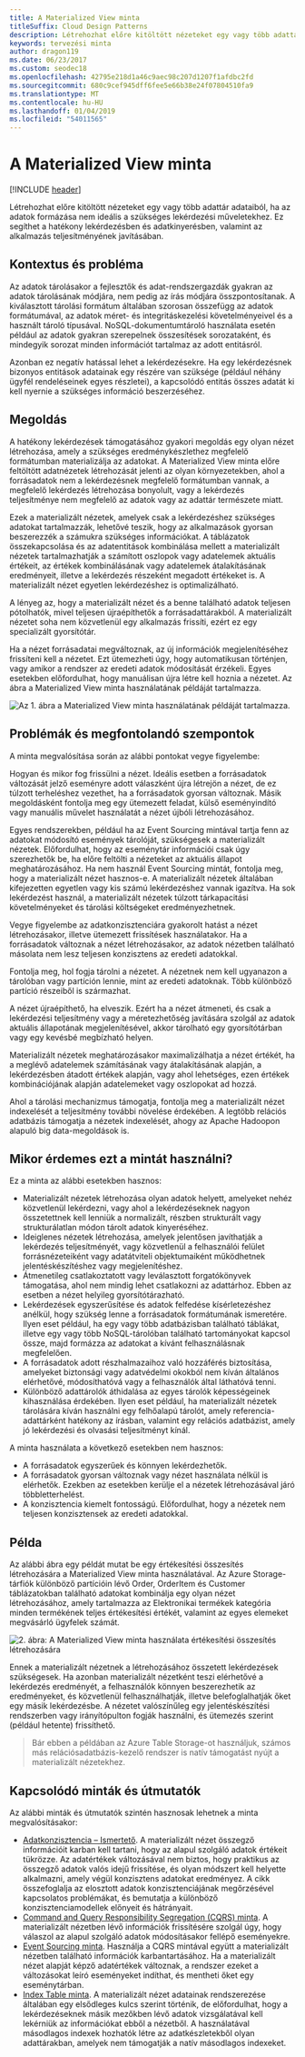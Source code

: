 ```yaml
---
title: A Materialized View minta
titleSuffix: Cloud Design Patterns
description: Létrehozhat előre kitöltött nézeteket egy vagy több adattár adataiból, ha az adatok formázása nem ideális a szükséges lekérdezési műveletekhez.
keywords: tervezési minta
author: dragon119
ms.date: 06/23/2017
ms.custom: seodec18
ms.openlocfilehash: 42795e218d1a46c9aec98c207d1207f1afdbc2fd
ms.sourcegitcommit: 680c9cef945dff6fee5e66b38e24f07804510fa9
ms.translationtype: MT
ms.contentlocale: hu-HU
ms.lasthandoff: 01/04/2019
ms.locfileid: "54011565"
---
```

# <a name="materialized-view-pattern"></a>A Materialized View minta

[!INCLUDE [header](../_includes/header.md)]

Létrehozhat előre kitöltött nézeteket egy vagy több adattár adataiból, ha az adatok formázása nem ideális a szükséges lekérdezési műveletekhez. Ez segíthet a hatékony lekérdezésben és adatkinyerésben, valamint az alkalmazás teljesítményének javításában.

## <a name="context-and-problem"></a>Kontextus és probléma

Az adatok tárolásakor a fejlesztők és adat-rendszergazdák gyakran az adatok tárolásának módjára, nem pedig az írás módjára összpontosítanak. A kiválasztott tárolási formátum általában szorosan összefügg az adatok formátumával, az adatok méret- és integritáskezelési követelményeivel és a használt tároló típusával. NoSQL-dokumentumtároló használata esetén például az adatok gyakran szerepelnek összesítések sorozataként, és mindegyik sorozat minden információt tartalmaz az adott entitásról.

Azonban ez negatív hatással lehet a lekérdezésekre. Ha egy lekérdezésnek bizonyos entitások adatainak egy részére van szüksége (például néhány ügyfél rendeléseinek egyes részletei), a kapcsolódó entitás összes adatát ki kell nyernie a szükséges információ beszerzéséhez.

## <a name="solution"></a>Megoldás

A hatékony lekérdezések támogatásához gyakori megoldás egy olyan nézet létrehozása, amely a szükséges eredménykészlethez megfelelő formátumban materializálja az adatokat. A Materialized View minta előre feltöltött adatnézetek létrehozását jelenti az olyan környezetekben, ahol a forrásadatok nem a lekérdezésnek megfelelő formátumban vannak, a megfelelő lekérdezés létrehozása bonyolult, vagy a lekérdezés teljesítménye nem megfelelő az adatok vagy az adattár természete miatt.

Ezek a materializált nézetek, amelyek csak a lekérdezéshez szükséges adatokat tartalmazzák, lehetővé teszik, hogy az alkalmazások gyorsan beszerezzék a számukra szükséges információkat. A táblázatok összekapcsolása és az adatentitások kombinálása mellett a materializált nézetek tartalmazhatják a számított oszlopok vagy adatelemek aktuális értékeit, az értékek kombinálásának vagy adatelemek átalakításának eredményeit, illetve a lekérdezés részeként megadott értékeket is. A materializált nézet egyetlen lekérdezéshez is optimalizálható.

A lényeg az, hogy a materializált nézet és a benne található adatok teljesen pótolhatók, mivel teljesen újraépíthetők a forrásadattárakból. A materializált nézetet soha nem közvetlenül egy alkalmazás frissíti, ezért ez egy specializált gyorsítótár.

Ha a nézet forrásadatai megváltoznak, az új információk megjelenítéséhez frissíteni kell a nézetet. Ezt ütemezheti úgy, hogy automatikusan történjen, vagy amikor a rendszer az eredeti adatok módosítását érzékeli. Egyes esetekben előfordulhat, hogy manuálisan újra létre kell hoznia a nézetet. Az ábra a Materialized View minta használatának példáját tartalmazza.

![Az 1. ábra a Materialized View minta használatának példáját tartalmazza.](./_images/materialized-view-pattern-diagram.png)

## <a name="issues-and-considerations"></a>Problémák és megfontolandó szempontok

A minta megvalósítása során az alábbi pontokat vegye figyelembe:

Hogyan és mikor fog frissülni a nézet. Ideális esetben a forrásadatok változását jelző eseményre adott válaszként újra létrejön a nézet, de ez túlzott terheléshez vezethet, ha a forrásadatok gyorsan változnak. Másik megoldásként fontolja meg egy ütemezett feladat, külső eseményindító vagy manuális művelet használatát a nézet újbóli létrehozásához.

Egyes rendszerekben, például ha az Event Sourcing mintával tartja fenn az adatokat módosító események tárolóját, szükségesek a materializált nézetek. Előfordulhat, hogy az eseménytár információi csak úgy szerezhetők be, ha előre feltölti a nézeteket az aktuális állapot meghatározásához. Ha nem használ Event Sourcing mintát, fontolja meg, hogy a materializált nézet hasznos-e. A materializált nézetek általában kifejezetten egyetlen vagy kis számú lekérdezéshez vannak igazítva. Ha sok lekérdezést használ, a materializált nézetek túlzott tárkapacitási követelményeket és tárolási költségeket eredményezhetnek.

Vegye figyelembe az adatkonzisztenciára gyakorolt hatást a nézet létrehozásakor, illetve ütemezett frissítések használatakor. Ha a forrásadatok változnak a nézet létrehozásakor, az adatok nézetben található másolata nem lesz teljesen konzisztens az eredeti adatokkal.

Fontolja meg, hol fogja tárolni a nézetet. A nézetnek nem kell ugyanazon a tárolóban vagy partíción lennie, mint az eredeti adatoknak. Több különböző partíció részeiből is származhat.

A nézet újraépíthető, ha elveszik. Ezért ha a nézet átmeneti, és csak a lekérdezési teljesítmény vagy a méretezhetőség javítására szolgál az adatok aktuális állapotának megjelenítésével, akkor tárolható egy gyorsítótárban vagy egy kevésbé megbízható helyen.

Materializált nézetek meghatározásakor maximalizálhatja a nézet értékét, ha a meglévő adatelemek számításának vagy átalakításának alapján, a lekérdezésben átadott értékek alapján, vagy ahol lehetséges, ezen értékek kombinációjának alapján adatelemeket vagy oszlopokat ad hozzá.

Ahol a tárolási mechanizmus támogatja, fontolja meg a materializált nézet indexelését a teljesítmény további növelése érdekében. A legtöbb relációs adatbázis támogatja a nézetek indexelését, ahogy az Apache Hadoopon alapuló big data-megoldások is.

## <a name="when-to-use-this-pattern"></a>Mikor érdemes ezt a mintát használni?

Ez a minta az alábbi esetekben hasznos:

- Materializált nézetek létrehozása olyan adatok helyett, amelyeket nehéz közvetlenül lekérdezni, vagy ahol a lekérdezéseknek nagyon összetettnek kell lenniük a normalizált, részben strukturált vagy strukturálatlan módon tárolt adatok kinyeréséhez.
- Ideiglenes nézetek létrehozása, amelyek jelentősen javíthatják a lekérdezés teljesítményét, vagy közvetlenül a felhasználói felület forrásnézeteiként vagy adatátviteli objektumaiként működhetnek jelentéskészítéshez vagy megjelenítéshez.
- Átmenetileg csatlakoztatott vagy leválasztott forgatókönyvek támogatása, ahol nem mindig lehet csatlakozni az adattárhoz. Ebben az esetben a nézet helyileg gyorsítótárazható.
- Lekérdezések egyszerűsítése és adatok felfedése kísérletezéshez anélkül, hogy szükség lenne a forrásadatok formátumának ismeretére. Ilyen eset például, ha egy vagy több adatbázisban található táblákat, illetve egy vagy több NoSQL-tárolóban található tartományokat kapcsol össze, majd formázza az adatokat a kívánt felhasználásnak megfelelően.
- A forrásadatok adott részhalmazaihoz való hozzáférés biztosítása, amelyeket biztonsági vagy adatvédelmi okokból nem kíván általános elérhetővé, módosíthatóvá vagy a felhasználók által láthatóvá tenni.
- Különböző adattárolók áthidalása az egyes tárolók képességeinek kihasználása érdekében. Ilyen eset például, ha materializált nézetek tárolására kíván használni egy felhőalapú tárolót, amely referencia-adattárként hatékony az írásban, valamint egy relációs adatbázist, amely jó lekérdezési és olvasási teljesítményt kínál.

A minta használata a következő esetekben nem hasznos:

- A forrásadatok egyszerűek és könnyen lekérdezhetők.
- A forrásadatok gyorsan változnak vagy nézet használata nélkül is elérhetők. Ezekben az esetekben kerülje el a nézetek létrehozásával járó többletterhelést.
- A konzisztencia kiemelt fontosságú. Előfordulhat, hogy a nézetek nem teljesen konzisztensek az eredeti adatokkal.

## <a name="example"></a>Példa

Az alábbi ábra egy példát mutat be egy értékesítési összesítés létrehozására a Materialized View minta használatával. Az Azure Storage-tárfiók különböző partícióin lévő Order, OrderItem és Customer táblázatokban található adatokat kombinálja egy olyan nézet létrehozásához, amely tartalmazza az Elektronikai termékek kategória minden termékének teljes értékesítési értékét, valamint az egyes elemeket megvásárló ügyfelek számát.

![2. ábra: A Materialized View minta használata értékesítési összesítés létrehozására](./_images/materialized-view-summary-diagram.png)

Ennek a materializált nézetnek a létrehozásához összetett lekérdezések szükségesek. Ha azonban materializált nézetként teszi elérhetővé a lekérdezés eredményét, a felhasználók könnyen beszerezhetik az eredményeket, és közvetlenül felhasználhatják, illetve belefoglalhatják őket egy másik lekérdezésbe. A nézetet valószínűleg egy jelentéskészítési rendszerben vagy irányítópulton fogják használni, és ütemezés szerint (például hetente) frissíthető.

> Bár ebben a példában az Azure Table Storage-ot használjuk, számos más relációsadatbázis-kezelő rendszer is natív támogatást nyújt a materializált nézetekhez.

## <a name="related-patterns-and-guidance"></a>Kapcsolódó minták és útmutatók

Az alábbi minták és útmutatók szintén hasznosak lehetnek a minta megvalósításakor:

- [Adatkonzisztencia – Ismertető](https://msdn.microsoft.com/library/dn589800.aspx). A materializált nézet összegző információit karban kell tartani, hogy az alapul szolgáló adatok értékeit tükrözze. Az adatértékek változásával nem biztos, hogy praktikus az összegző adatok valós idejű frissítése, és olyan módszert kell helyette alkalmazni, amely végül konzisztens adatokat eredményez. A cikk összefoglalja az elosztott adatok konzisztenciájának megőrzésével kapcsolatos problémákat, és bemutatja a különböző konzisztenciamodellek előnyeit és hátrányait.
- [Command and Query Responsibility Segregation (CQRS) minta](./cqrs.md). A materializált nézetben lévő információk frissítésére szolgál úgy, hogy válaszol az alapul szolgáló adatok módosításakor fellépő eseményekre.
- [Event Sourcing minta](./event-sourcing.md). Használja a CQRS mintával együtt a materializált nézetben található információk karbantartásához. Ha a materializált nézet alapját képző adatértékek változnak, a rendszer ezeket a változásokat leíró eseményeket indíthat, és mentheti őket egy eseménytárban.
- [Index Table minta](./index-table.md). A materializált nézet adatainak rendszerezése általában egy elsődleges kulcs szerint történik, de előfordulhat, hogy a lekérdezéseknek másik mezőkben lévő adatok vizsgálatával kell lekérniük az információkat ebből a nézetből. A használatával másodlagos indexek hozhatók létre az adatkészletekből olyan adattárakban, amelyek nem támogatják a natív másodlagos indexeket.
